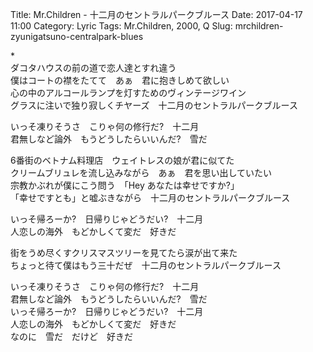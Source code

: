 Title: Mr.Children - 十二月のセントラルパークブルース
Date: 2017-04-17 11:00
Category: Lyric
Tags: Mr.Children, 2000, Q
Slug: mrchildren-zyunigatsuno-centralpark-blues


\*  
ダコタハウスの前の道で恋人達とすれ違う  
僕はコートの襟をたてて　あぁ　君に抱きしめて欲しい  
心の中のアルコールランプを灯すためのヴィンテージワイン  
グラスに注いで独り寂しくチヤーズ　十二月のセントラルパークブルース  
  
いっそ凍りそうさ　こりゃ何の修行だ?　十二月  
君無しなど論外　もうどうしたらいいんだ?　雪だ  
  
6番街のベトナム料理店　ウェイトレスの娘が君に似てた  
クリームブリュレを流し込みながら　あぁ　君を思い出していたい  
宗教かぶれが僕にこう問う　「Hey あなたは幸せですか?」  
「幸せですとも」と嘘ぶきながら　十二月のセントラルパークブルース  
  
いっそ帰ろーか?　日帰りじゃどうだい?　十二月  
人恋しの海外　もどかしくて変だ　好きだ  
  
街をうめ尽くすクリスマスツリーを見てたら涙が出て来た  
ちょっと待て僕はもう三十だぜ　十二月のセントラルパークブルース  
  
いっそ凍りそうさ　こりゃ何の修行だ?　十二月  
君無しなど論外　もうどうしたらいいんだ?　雪だ  
いっそ帰ろーか?　日帰りじゃどうだい?　十二月  
人恋しの海外　もどかしくて変だ　好きだ  
なのに　雪だ　だけど　好きだ  
